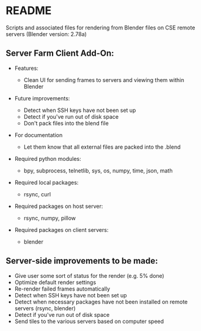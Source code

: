 # README

Scripts and associated files for rendering from Blender files on CSE remote servers (Blender version: 2.78a)

## Server Farm Client Add-On:
  * Features:
      * Clean UI for sending frames to servers and viewing them within Blender

  * Future improvements:
      * Detect when SSH keys have not been set up
      * Detect if you've run out of disk space
      * Don't pack files into the blend file
  * For documentation
      * Let them know that all external files are packed into the .blend
  * Required python modules:
      * bpy, subprocess, telnetlib, sys, os, numpy, time, json, math
  * Required local packages:
      * rsync, curl
  * Required packages on host server:
      * rsync, numpy, pillow
  * Required packages on client servers:
      * blender

## Server-side improvements to be made:
* Give user some sort of status for the render (e.g. 5% done)
* Optimize default render settings
* Re-render failed frames automatically
* Detect when SSH keys have not been set up
* Detect when necessary packages have not been installed on remote servers (rsync, blender)
* Detect if you've run out of disk space
* Send tiles to the various servers based on computer speed
